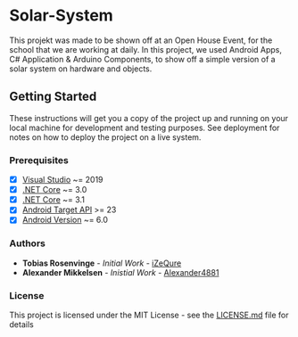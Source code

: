 # Solar-System
This projekt was made to be shown off at an Open House Event, for the school that we are working at daily. In this project, we used Android Apps, C# Application &amp; Arduino Components, to show off a simple version of a solar system on hardware and objects.

## Getting Started
These instructions will get you a copy of the project up and running on your local machine for development and testing purposes. See deployment for notes on how to deploy the project on a live system.

### Prerequisites
- [x] [Visual Studio](https://visualstudio.microsoft.com/downloads/) ~= 2019
- [x] [.NET Core](https://dotnet.microsoft.com/download/dotnet-core) ~= 3.0
- [x] [.NET Core](https://dotnet.microsoft.com/download/dotnet-core) ~= 3.1
- [x] [Android Target API](https://source.android.com/setup/start/build-numbers) >= 23
- [x] [Android Version](https://developer.android.com/studio) ~= 6.0

### Authors
* __Tobias Rosenvinge__ - _Initial Work_ - [iZeQure](https://github.com/iZeQure)
* __Alexander Mikkelsen__ - _Inistial Work_ - [Alexander4881](https://github.com/Alexander4881)

### License
This project is licensed under the MIT License - see the [LICENSE.md](https://github.com/iZeQure/LICENSE.md) file for details
